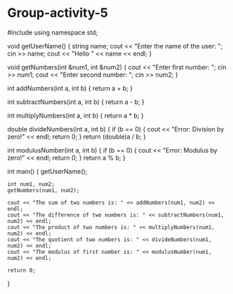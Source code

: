 # Group-activity-5

#include <iostream>
using namespace std;


void getUserName() {
    string name;
    cout << "Enter the name of the user: ";
    cin >> name;
    cout << "Hello " << name << endl;
}


void getNumbers(int &num1, int &num2) {
    cout << "Enter first number: ";
    cin >> num1;
    cout << "Enter second number: ";
    cin >> num2;
}


int addNumbers(int a, int b) {
    return a + b;
}


int subtractNumbers(int a, int b) {
    return a - b;
}


int multiplyNumbers(int a, int b) {
    return a * b;
}


double divideNumbers(int a, int b) {
    if (b == 0) {
        cout << "Error: Division by zero!" << endl;
        return 0;
    }
    return (double)a / b;
}


int modulusNumber(int a, int b) {
    if (b == 0) {
        cout << "Error: Modulus by zero!" << endl;
        return 0;
    }
    return a % b;
}

int main() {
    getUserName();

    int num1, num2;
    getNumbers(num1, num2);

    cout << "The sum of two numbers is: " << addNumbers(num1, num2) << endl;
    cout << "The difference of two numbers is: " << subtractNumbers(num1, num2) << endl;
    cout << "The product of two numbers is: " << multiplyNumbers(num1, num2) << endl;
    cout << "The quotient of two numbers is: " << divideNumbers(num1, num2) << endl;
    cout << "The modulus of first number is: " << modulusNumber(num1, num2) << endl;

    return 0;
}

